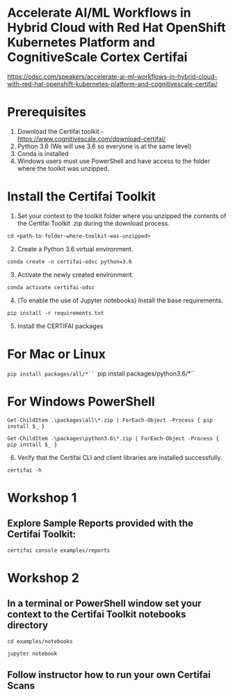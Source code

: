 # Accelerate AI/ML Workflows in Hybrid Cloud with Red Hat OpenShift Kubernetes Platform and CognitiveScale Cortex Certifai

https://odsc.com/speakers/accelerate-ai-ml-workflows-in-hybrid-cloud-with-red-hat-openshift-kubernetes-platform-and-cognitivescale-certifai/


# Prerequisites

1) Download the Certifai toolkit - https://www.cognitivescale.com/download-certifai/
2) Python 3.6 (We will use 3.6 so everyone is at the same level)
3) Conda is installed
4) Windows users must use PowerShell and have access to the folder where the toolkit was unzipped.

# Install the Certifai Toolkit

1) Set your context to the toolkit folder where you unzipped the contents of the Certifai Toolkit .zip during the download process.

`cd <path-to-folder-where-toolkit-was-unzipped>`

2) Create a Python 3.6 virtual environment.

`conda create -n certifai-odsc python=3.6`

3) Activate the newly created environment.

`conda activate certifai-odsc`

4) (To enable the use of Jupyter notebooks) Install the base requirements.

`pip install -r requirements.txt`

5) Install the CERTIFAI packages

# For Mac or Linux

`pip install packages/all/*``
`pip install packages/python3.6/*``

# For Windows PowerShell

`Get-ChildItem .\packages\all\*.zip | ForEach-Object -Process { pip install $_ }`


`Get-ChildItem .\packages\python3.6\*.zip | ForEach-Object -Process { pip install $_ }`

6) Verify that the Certifai CLI and client libraries are installed successfully.

`certifai -h`


# Workshop 1

## Explore Sample Reports provided with the Certifai Toolkit:

`certifai console examples/reports`

# Workshop 2

## In a terminal or PowerShell window set your context to the Certifai Toolkit notebooks directory

`cd examples/notebooks`

`jupyter notebook`

## Follow instructor how to run your own Certifai Scans
